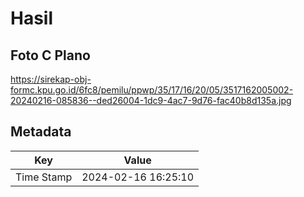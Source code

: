 # Hasil

## Foto C Plano

https://sirekap-obj-formc.kpu.go.id/6fc8/pemilu/ppwp/35/17/16/20/05/3517162005002-20240216-085836--ded26004-1dc9-4ac7-9d76-fac40b8d135a.jpg


## Metadata

| Key        | Value               |
| ---------- | ------------------- |
| Time Stamp | 2024-02-16 16:25:10 |



